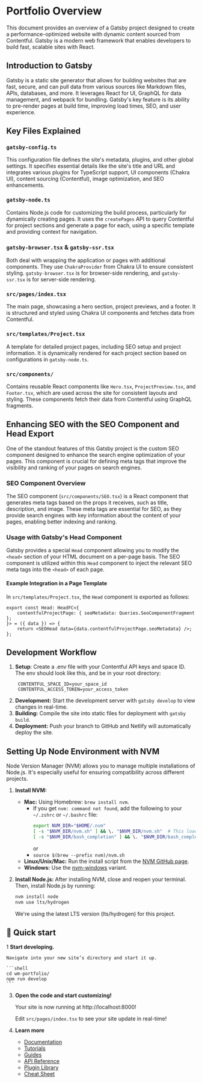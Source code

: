 # Portfolio Overview

This document provides an overview of a Gatsby project designed to create a performance-optimized website with dynamic content sourced from Contentful. Gatsby is a modern web framework that enables developers to build fast, scalable sites with React.

## Introduction to Gatsby

Gatsby is a static site generator that allows for building websites that are fast, secure, and can pull data from various sources like Markdown files, APIs, databases, and more. It leverages React for UI, GraphQL for data management, and webpack for bundling. Gatsby's key feature is its ability to pre-render pages at build time, improving load times, SEO, and user experience.

## Key Files Explained

### `gatsby-config.ts`

This configuration file defines the site's metadata, plugins, and other global settings. It specifies essential details like the site's title and URL and integrates various plugins for TypeScript support, UI components (Chakra UI), content sourcing (Contentful), image optimization, and SEO enhancements.

### `gatsby-node.ts`

Contains Node.js code for customizing the build process, particularly for dynamically creating pages. It uses the `createPages` API to query Contentful for project sections and generate a page for each, using a specific template and providing context for navigation.

### `gatsby-browser.tsx` & `gatsby-ssr.tsx`

Both deal with wrapping the application or pages with additional components. They use `ChakraProvider` from Chakra UI to ensure consistent styling. `gatsby-browser.tsx` is for browser-side rendering, and `gatsby-ssr.tsx` is for server-side rendering.

### `src/pages/index.tsx`

The main page, showcasing a hero section, project previews, and a footer. It is structured and styled using Chakra UI components and fetches data from Contentful.

### `src/templates/Project.tsx`

A template for detailed project pages, including SEO setup and project information. It is dynamically rendered for each project section based on configurations in `gatsby-node.ts`.

### `src/components/`

Contains reusable React components like `Hero.tsx`, `ProjectPreview.tsx`, and `Footer.tsx`, which are used across the site for consistent layouts and styling. These components fetch their data from Contentful using GraphQL fragments.

## Enhancing SEO with the SEO Component and Head Export

One of the standout features of this Gatsby project is the custom SEO component designed to enhance the search engine optimization of your pages. This component is crucial for defining meta tags that improve the visibility and ranking of your pages on search engines.

### SEO Component Overview

The SEO component (`src/components/SEO.tsx`) is a React component that generates meta tags based on the props it receives, such as title, description, and image. These meta tags are essential for SEO, as they provide search engines with key information about the content of your pages, enabling better indexing and ranking.

### Usage with Gatsby's Head Component

Gatsby provides a special `Head` component allowing you to modify the `<head>` section of your HTML document on a per-page basis. The SEO component is utilized within this `Head` component to inject the relevant SEO meta tags into the `<head>` of each page.

#### Example Integration in a Page Template

In `src/templates/Project.tsx`, the `Head` component is exported as follows:

```tsx
export const Head: HeadFC<{
    contentfulProjectPage: { seoMetadata: Queries.SeoComponentFragment };
}> = ({ data }) => {
    return <SEOHead data={data.contentfulProjectPage.seoMetadata} />;
};
```

## Development Workflow

1. **Setup**: Create a .env file with your Contentful API keys and space ID.
   The env should look like this, and be in your root directory:
   ```env
    CONTENTFUL_SPACE_ID=your_space_id
    CONTENTFUL_ACCESS_TOKEN=your_access_token

2. **Development:** Start the development server with `gatsby develop` to view changes in real-time.
3. **Building:** Compile the site into static files for deployment with `gatsby build`.
4. **Deployment:** Push your branch to GitHub and Netlify will automatically deploy the site.

## Setting Up Node Environment with NVM

Node Version Manager (NVM) allows you to manage multiple installations of Node.js. It's especially useful for ensuring compatibility across different projects.

1. **Install NVM:**
    - **Mac:** Using Homebrew: `brew install nvm`.
      - If you get `nvm: command not found`, add the following to your `~/.zshrc` or `~/.bashrc` file:
        ```bash
        export NVM_DIR="$HOME/.nvm"
        [ -s "$NVM_DIR/nvm.sh" ] && \. "$NVM_DIR/nvm.sh"  # This loads nvm
        [ -s "$NVM_DIR/bash_completion" ] && \. "$NVM_DIR/bash_completion"  # This loads nvm bash_completion
        ```
        or
      - `source $(brew --prefix nvm)/nvm.sh`
    - **Linux/Unix/Mac:** Run the install script from the [NVM GitHub page](https://github.com/nvm-sh/nvm#installing-and-updating).
    - **Windows:** Use the [nvm-windows](https://github.com/coreybutler/nvm-windows) variant.
    
2. **Install Node.js:**
   After installing NVM, close and reopen your terminal. Then, install Node.js by running:
   ```bash
   nvm install node
   nvm use lts/hydrogen
    ```
   We're using the latest LTS version (lts/hydrogen) for this project.

## 🚀 Quick start

1 **Start developing.**

    Navigate into your new site’s directory and start it up.

    ```shell
    cd wm-portfolio/
    npm run develop
    ```

3.  **Open the code and start customizing!**

    Your site is now running at http://localhost:8000!

    Edit `src/pages/index.tsx` to see your site update in real-time!

4.  **Learn more**

    - [Documentation](https://www.gatsbyjs.com/docs/?utm_source=starter&utm_medium=readme&utm_campaign=minimal-starter-ts)
    - [Tutorials](https://www.gatsbyjs.com/docs/tutorial/?utm_source=starter&utm_medium=readme&utm_campaign=minimal-starter-ts)
    - [Guides](https://www.gatsbyjs.com/docs/how-to/?utm_source=starter&utm_medium=readme&utm_campaign=minimal-starter-ts)
    - [API Reference](https://www.gatsbyjs.com/docs/api-reference/?utm_source=starter&utm_medium=readme&utm_campaign=minimal-starter-ts)
    - [Plugin Library](https://www.gatsbyjs.com/plugins?utm_source=starter&utm_medium=readme&utm_campaign=minimal-starter-ts)
    - [Cheat Sheet](https://www.gatsbyjs.com/docs/cheat-sheet/?utm_source=starter&utm_medium=readme&utm_campaign=minimal-starter-ts)
